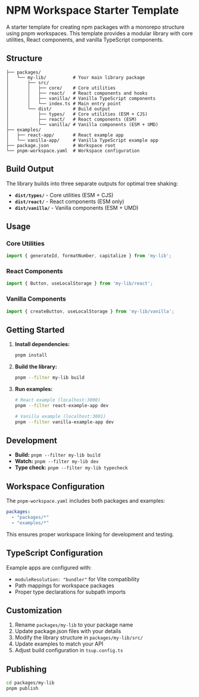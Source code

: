 # NPM Workspace Starter Template

A starter template for creating npm packages with a monorepo structure using pnpm workspaces. This template provides a modular library with core utilities, React components, and vanilla TypeScript components.

## Structure

```
├── packages/
│   └── my-lib/          # Your main library package
│       ├── src/
│       │   ├── core/    # Core utilities
│       │   ├── react/   # React components and hooks
│       │   ├── vanilla/ # Vanilla TypeScript components
│       │   └── index.ts # Main entry point
│       └── dist/        # Build output
│           ├── types/   # Core utilities (ESM + CJS)
│           ├── react/   # React components (ESM)
│           └── vanilla/ # Vanilla components (ESM + UMD)
├── examples/
│   ├── react-app/       # React example app
│   └── vanilla-app/     # Vanilla TypeScript example app
├── package.json         # Workspace root
└── pnpm-workspace.yaml  # Workspace configuration
```

## Build Output

The library builds into three separate outputs for optimal tree shaking:

- **`dist/types/`** - Core utilities (ESM + CJS)
- **`dist/react/`** - React components (ESM only)
- **`dist/vanilla/`** - Vanilla components (ESM + UMD)

## Usage

### Core Utilities
```typescript
import { generateId, formatNumber, capitalize } from 'my-lib';
```

### React Components
```typescript
import { Button, useLocalStorage } from 'my-lib/react';
```

### Vanilla Components
```typescript
import { createButton, useLocalStorage } from 'my-lib/vanilla';
```

## Getting Started

1. **Install dependencies:**
   ```bash
   pnpm install
   ```

2. **Build the library:**
   ```bash
   pnpm --filter my-lib build
   ```

3. **Run examples:**
   ```bash
   # React example (localhost:3000)
   pnpm --filter react-example-app dev
   
   # Vanilla example (localhost:3001)
   pnpm --filter vanilla-example-app dev
   ```

## Development

- **Build:** `pnpm --filter my-lib build`
- **Watch:** `pnpm --filter my-lib dev`
- **Type check:** `pnpm --filter my-lib typecheck`

## Workspace Configuration

The `pnpm-workspace.yaml` includes both packages and examples:
```yaml
packages:
  - "packages/*"
  - "examples/*"
```

This ensures proper workspace linking for development and testing.

## TypeScript Configuration

Example apps are configured with:
- `moduleResolution: "bundler"` for Vite compatibility
- Path mappings for workspace packages
- Proper type declarations for subpath imports

## Customization

1. Rename `packages/my-lib` to your package name
2. Update package.json files with your details
3. Modify the library structure in `packages/my-lib/src/`
4. Update examples to match your API
5. Adjust build configuration in `tsup.config.ts`

## Publishing

```bash
cd packages/my-lib
pnpm publish
``` 
